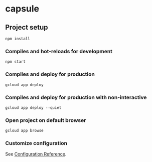 # capsule

## Project setup
```
npm install
```

### Compiles and hot-reloads for development
```
npm start
```

### Compiles and deploy for production
```
gcloud app deploy
```

### Compiles and deploy for production with non-interactive
```
gcloud app deploy --quiet
```

### Open project on default browser
```
gcloud app browse
```

### Customize configuration
See [Configuration Reference](https://cloud.google.com/appengine/docs/standard/nodejs/quickstart#local-machine_1).